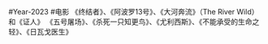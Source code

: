 #Year-2023
#电影
《终结者》、《阿波罗13号》、《大河奔流》（The River Wild）和《证人》
《五号屠场》、《杀死一只知更鸟》、《尤利西斯》、《不能承受的生命之轻》、《日瓦戈医生》 

